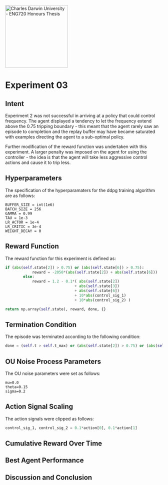 <img src="https://fundraising.blackbaud.com.au/wp-content/uploads/2016/08/CDU-LOGO-RGB-LHS-1200x628.jpg" alt="Charles Darwin University - ENG720 Honours Thesis" width="200" />

# Experiment 03
## Intent
Experiment 2 was not successful in arriving at a policy that could control frequency. The agent displayed a tendency to let the frequency extend above the 0.75 tripping boundary - this meant that the agent rarely saw an episode to completion and the replay buffer may have became saturated with examples directing the agent to a sub-optimal policy.

Further modification of the reward function was undertaken with this experiment. A larger penalty was imposed on the agent for using the controller - the idea is that the agent will take less aggressive control actions and cause it to trip less.


## Hyperparameters
The specification of the hyperparamaters for the ddpg training algorithm are as follows:
```
BUFFER_SIZE = int(1e6)
BATCH_SIZE = 256
GAMMA = 0.99
TAU = 1e-3
LR_ACTOR = 1e-4
LR_CRITIC = 3e-4
WEIGHT_DECAY = 0
```

## Reward Function
The reward function for this experiment is defined as:
```python
if (abs(self.state[2]) > 0.75) or (abs(self.state[6]) > 0.75):
            reward = -2050*(abs(self.state[2]) + abs(self.state[6]))
        else:
            reward = 1.2 - 0.1*( abs(self.state[2])
                               + abs(self.state[3])
                               + abs(self.state[6])
                               + 10*abs(control_sig_1)
                               + 10*abs(control_sig_2) )

return np.array(self.state), reward, done, {}
```

## Termination Condition
The episode was terminated according to the following condition:
```python
done = (self.t > self.t_max) or (abs(self.state[2]) > 0.75) or (abs(self.state[6]) > 0.75)
```

## OU Noise Process Parameters
The OU noise parameters were set as follows:
```
mu=0.0
theta=0.15
sigma=0.2
```

## Action Signal Scaling
The action signals were clipped as follows:
```python
control_sig_1, control_sig_2 = 0.1*action[0], 0.1*action[1]
```

## Cumulative Reward Over Time


## Best Agent Performance


## Discussion and Conclusion